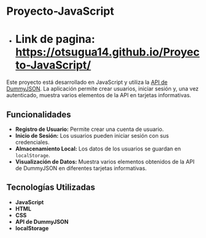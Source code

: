 # Proyecto-JavaScript
- # Link de pagina: https://otsugua14.github.io/Proyecto-JavaScript/
Este proyecto está desarrollado en JavaScript y utiliza la [API de DummyJSON](https://dummyjson.com/). La aplicación permite crear usuarios, iniciar sesión y, una vez autenticado, muestra varios elementos de la API en tarjetas informativas.
## Funcionalidades
- **Registro de Usuario:** Permite crear una cuenta de usuario.
- **Inicio de Sesión:** Los usuarios pueden iniciar sesión con sus credenciales.
- **Almacenamiento Local:** Los datos de los usuarios se guardan en `localStorage`.
- **Visualización de Datos:** Muestra varios elementos obtenidos de la API de DummyJSON en diferentes tarjetas informativas.
## Tecnologías Utilizadas
- **JavaScript**
- **HTML**
- **CSS**
- **API de DummyJSON**
- **localStorage**
